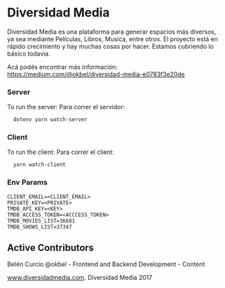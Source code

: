 # Diversidad Media 
Diversidad Media es una plataforma para generar espacios más diversos, ya sea mediante Películas, Libros, Musica, entre otros. El proyecto está en rápido crecimiento y hay muchas cosas por hacer. Estamos cubriendo lo básico todavia.

Acá podés encontrar más información:
https://medium.com/@okbel/diversidad-media-e0783f3e20de

### Server
To run the server:
Para correr el servidor: 

```sh
  dotenv yarn watch-server
```

### Client
To run the client:
Para correr el client: 

```sh
  yarn watch-client
```

### Env Params

```
CLIENT_EMAIL=<CLIENT_EMAIL>
PRIVATE_KEY=<PRIVATE>
TMDB_API_KEY=<KEY>
TMDB_ACCESS_TOKEN=<ACCCESS_TOKEN>
TMDB_MOVIES_LIST=36681
TMDB_SHOWS_LIST=37347
```

## Active Contributors
Belén Curcio @okbel - Frontend and Backend Development - Content

www.diversidadmedia.com. Diversidad Media 2017
